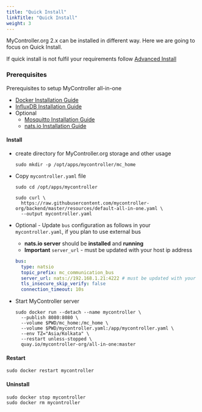 ```yaml
---
title: "Quick Install"
linkTitle: "Quick Install"
weight: 3
---
```


MyController.org 2.x can be installed in different way.
Here we are going to focus on Quick Install.

If quick install is not fulfil your requirements follow [Advanced Install](/docs/advanced-install/)

### Prerequisites
Prerequisites to setup MyController all-in-one
* [Docker Installation Guide](/docs/getting-started/install-docker)
* [InfluxDB Installation Guide](/docs/getting-started/install-influxdb)
* Optional
  * [Mosquitto Installation Guide](/docs/getting-started/install-mosquitto)
  * [nats.io Installation Guide](/docs/getting-started/install-natsio)

#### Install
* create directory for MyController.org storage and other usage
  ```
  sudo mkdir -p /opt/apps/mycontroller/mc_home
  ```
* Copy `mycontroller.yaml` file
  ```
  sudo cd /opt/apps/mycontroller
  
  sudo curl \
    https://raw.githubusercontent.com/mycontroller-org/backend/master/resources/default-all-in-one.yaml \
    --output mycontroller.yaml
  ```
* Optional - Update `bus` configuration as follows in your `mycontroller.yaml`, if you plan to use external bus
  * **nats.io server** should be **installed** and **running**
  * **Important** `server_url` - must be updated with your host ip address
  ```yaml
  bus:
    type: natsio
    topic_prefix: mc_communication_bus
    server_url: nats://192.168.1.21:4222 # must be updated with your host ip address
    tls_insecure_skip_verify: false
    connection_timeout: 10s
  ```

* Start MyController server
  ```
  sudo docker run --detach --name mycontroller \
    --publish 8080:8080 \
    --volume $PWD/mc_home:/mc_home \
    --volume $PWD/mycontroller.yaml:/app/mycontroller.yaml \
    --env TZ="Asia/Kolkata" \
    --restart unless-stopped \
    quay.io/mycontroller-org/all-in-one:master
  ```

#### Restart
```
sudo docker restart mycontroller
```

#### Uninstall
```
sudo docker stop mycontroller
sudo docker rm mycontroller
```